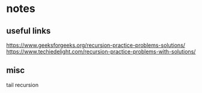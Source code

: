 # notes

## useful links

https://www.geeksforgeeks.org/recursion-practice-problems-solutions/
https://www.techiedelight.com/recursion-practice-problems-with-solutions/

## misc

tail recursion
